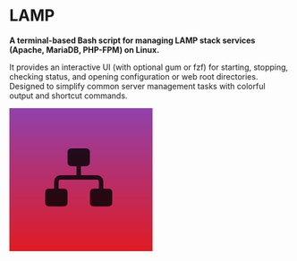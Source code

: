 # LAMP

**A terminal-based Bash script for managing LAMP stack services (Apache, MariaDB, PHP-FPM) on Linux.**

It provides an interactive UI (with optional gum or fzf) for starting, stopping, checking status, and opening configuration or web root directories. Designed to simplify common server management tasks with colorful output and shortcut commands.

![Alt text](assets/lamp.png)
